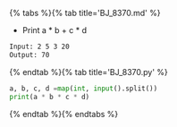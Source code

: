 {% tabs %}{% tab title='BJ_8370.md' %}

* Print a \* b + c \* d

```txt
Input: 2 5 3 20
Output: 70
```

{% endtab %}{% tab title='BJ_8370.py' %}

```py
a, b, c, d =map(int, input().split())
print(a * b * c * d)
```

{% endtab %}{% endtabs %}
